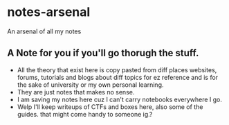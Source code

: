 # notes-arsenal
 An arsenal of all my notes
 
 ## A Note for you if you'll go thorugh the stuff.
 - All the theory that exist here is copy pasted from diff places websites, forums, tutorials and blogs about diff topics for ez reference and is for the sake of university or my own personal learning.
 - They are just notes that makes no sense.
 - I am saving my notes here cuz I can't carry notebooks everywhere I go.
 - Welp I'll keep writeups of CTFs and boxes here, also some of the guides. that might come handy to someone ig.?
